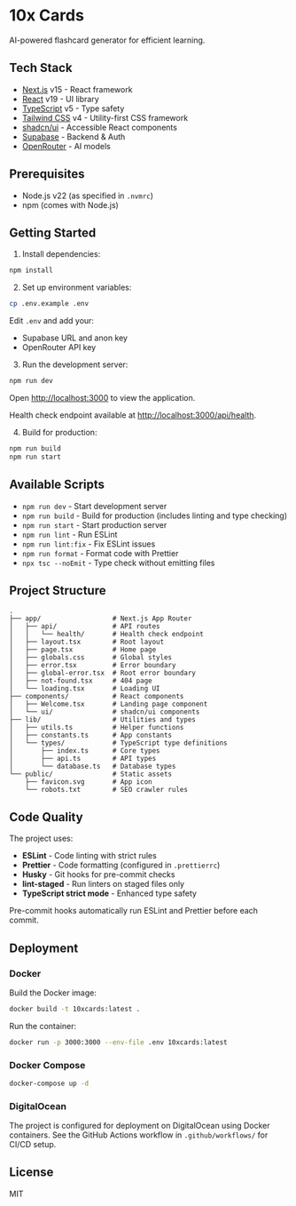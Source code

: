 # 10x Cards

AI-powered flashcard generator for efficient learning.

## Tech Stack

- [Next.js](https://nextjs.org/) v15 - React framework
- [React](https://react.dev/) v19 - UI library
- [TypeScript](https://www.typescriptlang.org/) v5 - Type safety
- [Tailwind CSS](https://tailwindcss.com/) v4 - Utility-first CSS framework
- [shadcn/ui](https://ui.shadcn.com/) - Accessible React components
- [Supabase](https://supabase.com/) - Backend & Auth
- [OpenRouter](https://openrouter.ai/) - AI models

## Prerequisites

- Node.js v22 (as specified in `.nvmrc`)
- npm (comes with Node.js)

## Getting Started

1. Install dependencies:

```bash
npm install
```

2. Set up environment variables:

```bash
cp .env.example .env
```

Edit `.env` and add your:

- Supabase URL and anon key
- OpenRouter API key

3. Run the development server:

```bash
npm run dev
```

Open [http://localhost:3000](http://localhost:3000) to view the application.

Health check endpoint available at [http://localhost:3000/api/health](http://localhost:3000/api/health).

4. Build for production:

```bash
npm run build
npm run start
```

## Available Scripts

- `npm run dev` - Start development server
- `npm run build` - Build for production (includes linting and type checking)
- `npm run start` - Start production server
- `npm run lint` - Run ESLint
- `npm run lint:fix` - Fix ESLint issues
- `npm run format` - Format code with Prettier
- `npx tsc --noEmit` - Type check without emitting files

## Project Structure

```
.
├── app/                  # Next.js App Router
│   ├── api/              # API routes
│   │   └── health/       # Health check endpoint
│   ├── layout.tsx        # Root layout
│   ├── page.tsx          # Home page
│   ├── globals.css       # Global styles
│   ├── error.tsx         # Error boundary
│   ├── global-error.tsx  # Root error boundary
│   ├── not-found.tsx     # 404 page
│   └── loading.tsx       # Loading UI
├── components/           # React components
│   ├── Welcome.tsx       # Landing page component
│   └── ui/               # shadcn/ui components
├── lib/                  # Utilities and types
│   ├── utils.ts          # Helper functions
│   ├── constants.ts      # App constants
│   └── types/            # TypeScript type definitions
│       ├── index.ts      # Core types
│       ├── api.ts        # API types
│       └── database.ts   # Database types
└── public/               # Static assets
    ├── favicon.svg       # App icon
    └── robots.txt        # SEO crawler rules
```

## Code Quality

The project uses:

- **ESLint** - Code linting with strict rules
- **Prettier** - Code formatting (configured in `.prettierrc`)
- **Husky** - Git hooks for pre-commit checks
- **lint-staged** - Run linters on staged files only
- **TypeScript strict mode** - Enhanced type safety

Pre-commit hooks automatically run ESLint and Prettier before each commit.

## Deployment

### Docker

Build the Docker image:

```bash
docker build -t 10xcards:latest .
```

Run the container:

```bash
docker run -p 3000:3000 --env-file .env 10xcards:latest
```

### Docker Compose

```bash
docker-compose up -d
```

### DigitalOcean

The project is configured for deployment on DigitalOcean using Docker containers. See the GitHub Actions workflow in `.github/workflows/` for CI/CD setup.

## License

MIT
